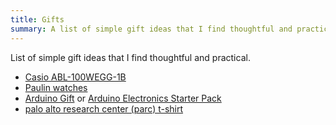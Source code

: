 ```yaml
---
title: Gifts
summary: A list of simple gift ideas that I find thoughtful and practical.
---
```


List of simple gift ideas that I find thoughtful and practical.

- [Casio ABL-100WEGG-1B](https://www.casio.com/intl/watches/casio/standard/vintage/abl-100/)
- [Paulin watches](https://www.paulinwatches.com/collections/watches)
- [Arduino Gift](https://store.arduino.cc/en-se/pages/holiday-gift-2024) or [Arduino Electronics Starter Pack](https://www.makershed.com/products/make-arduino-electronics-starter-pack?variant=42693246910657&fbclid=PAZXh0bgNhZW0CMTEAAabFpf5FaFd7-_W8kWzO3gzDtpoKZ42W4Qoh1EZ06uRzf9wkUtDMn2Mtpv0_aem_CanIlqjoWs-PI7K9U58d9A)
- [palo alto research center (parc) t-shirt](https://levelsio.com/products/palo-alto-research-center-parc-t-shirt-100-cotton)
